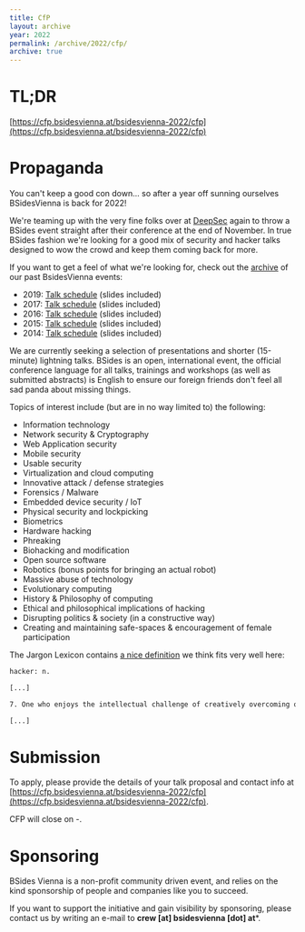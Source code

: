 ```yaml
---
title: CfP
layout: archive
year: 2022
permalink: /archive/2022/cfp/
archive: true
---
```


# TL;DR

[https://cfp.bsidesvienna.at/bsidesvienna-2022/cfp](https://cfp.bsidesvienna.at/bsidesvienna-2022/cfp)

# Propaganda

You can't keep a good con down... so after a year off sunning ourselves BSidesVienna is back for 2022!

We're teaming up with the very fine folks over at [DeepSec](https://deepsec.net/) again to throw a BSides event straight after their conference at the
end of November. In true BSides fashion we're looking for a good mix of security and hacker talks
designed to wow the crowd and keep them coming back for more.

If you want to get a feel of what we're looking for, check out the [archive](/archive/) of our past BsidesVienna events:

- 2019: [Talk schedule](http://bsidesvienna.at/archive/2019/schedule/) (slides included)
- 2017: [Talk schedule](http://bsidesvienna.at/archive/2017/schedule/) (slides included)
- 2016: [Talk schedule](http://bsidesvienna.at/archive/2016/schedule/) (slides included)
- 2015: [Talk schedule](http://bsidesvienna.at/archive/2015/schedule/) (slides included)
- 2014: [Talk schedule](http://bsidesvienna.at/archive/2014/schedule/) (slides included)

We are currently seeking a selection of presentations and shorter (15-minute) lightning talks.
BSides is an open, international event, the official conference language for all talks, trainings and workshops
(as well as submitted abstracts) is English to ensure our foreign friends don't feel all sad panda about missing
things.

Topics of interest include (but are in no way limited to) the following:


- Information technology
- Network security & Cryptography
- Web Application security
- Mobile security
- Usable security
- Virtualization and cloud computing
- Innovative attack / defense strategies
- Forensics / Malware
- Embedded device security / IoT
- Physical security and lockpicking
- Biometrics
- Hardware hacking
- Phreaking
- Biohacking and modification
- Open source software
- Robotics (bonus points for bringing an actual robot)
- Massive abuse of technology
- Evolutionary computing
- History & Philosophy of computing
- Ethical and philosophical implications of hacking
- Disrupting politics & society (in a constructive way)
- Creating and maintaining safe-spaces & encouragement of female participation

The Jargon Lexicon contains [a nice definition](http://www.catb.org/jargon/html/H/hacker.html) we think fits very well here:

```txt
hacker: n.

[...]

7. One who enjoys the intellectual challenge of creatively overcoming or circumventing limitations.

[...]
```


# Submission

To apply, please provide the details of your talk proposal and contact info at [https://cfp.bsidesvienna.at/bsidesvienna-2022/cfp](https://cfp.bsidesvienna.at/bsidesvienna-2022/cfp).

CFP will close on -.


# Sponsoring

BSides Vienna is a non-profit community driven event, and relies on the kind sponsorship of people and companies like you to succeed.

If you want to support the initiative and gain visibility by sponsoring, please contact us by writing an e-mail to **crew [at] bsidesvienna [dot] at***.
